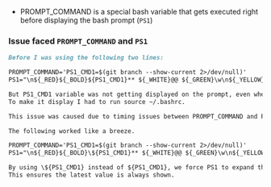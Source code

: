
- PROMPT_COMMAND is a special bash variable that gets executed right before displaying the bash prompt (`PS1`)

### Issue faced `PROMPT_COMMAND` and `PS1`

```markdown
Before I was using the following two lines:

PROMPT_COMMAND='PS1_CMD1=$(git branch --show-current 2>/dev/null)'
PS1="\n${_RED}${_BOLD}${PS1_CMD1}** ${_WHITE}@@ ${_GREEN}\w\n${_YELLOW}%% ${_RESET}"

But PS1_CMD1 variable was not getting displayed on the prompt, even when being inside a git repository.
To make it display I had to run source ~/.bashrc.

This issue was caused due to timing issues between PROMPT_COMMAND and PS1

The following worked like a breeze.

PROMPT_COMMAND='PS1_CMD1=$(git branch --show-current 2>/dev/null)'
PS1="\n${_RED}${_BOLD}\${PS1_CMD1}** ${_WHITE}@@ ${_GREEN}\w\n${_YELLOW}%% ${_RESET}"

By using \${PS1_CMD1} instead of ${PS1_CMD1}, we force PS1 to expand the variable during display rather than during definition.
This ensures the latest value is always shown.
```